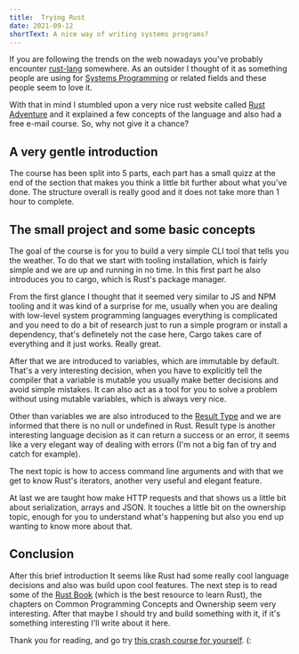 ```yaml
---
title:  Trying Rust
date: 2021-09-12
shortText: A nice way of writing systems programs?
---
```


If you are following the trends on the web nowadays you've probably encounter [rust-lang](https://www.rust-lang.org/) somewhere. As an outsider I thought of it as something people are using for [Systems Programming](https://en.wikipedia.org/wiki/Systems_programming) or related fields and these people seem to love it.

With that in mind I stumbled upon a very nice rust website called [Rust Adventure](https://www.rustadventure.dev) and it explained a few concepts of the language and also had a free e-mail course. So, why not give it a chance?


## A very gentle introduction

The course has been split into 5 parts, each part has a small quizz at the end of the section that makes you think a little bit further about what you've done. The structure overall is really good and it does not take more than 1 hour to complete.


## The small project and some basic concepts

The goal of the course is for you to build a very simple CLI tool that tells you the weather.
To do that we start with tooling installation, which is fairly simple and we are up and running in no time. In this first part he also introduces you to cargo, which is Rust's package manager.

From the first glance I thought that it seemed very similar to JS and NPM tooling and it was kind of a surprise for me, usually when you are dealing with low-level system programming languages everything is complicated and you need to do a bit of research just to run a simple program or install a dependency, that's definetely not the case here, Cargo takes care of everything and it just works. Really great.

After that we are introduced to variables, which are immutable by default. That's a very interesting decision, when you have to explicitly tell the compiler that a variable is mutable you usually make better decisions and avoid simple mistakes. It can also act as a tool for you to solve a problem without using mutable variables, which is always very nice.

Other than variables we are also introduced to the [Result Type](https://doc.rust-lang.org/std/result/) and we are informed that there is no null or undefined in Rust.
Result type is another interesting language decision as it can return a success or an error, it seems like a very elegant way of dealing with errors (I'm not a big fan of try and catch for example).

The next topic is how to access command line arguments and with that we get to know Rust's iterators, another very useful and elegant feature.

At last we are taught how make HTTP requests and that shows us a little bit about serialization, arrays and JSON. It touches a little bit on the ownership topic, enough for you to understand what's happening but also you end up wanting to know more about that.

## Conclusion

After this brief introduction It seems like Rust had some really cool language decisions and also was build upon cool features. The next step is to read some of the [Rust Book](https://doc.rust-lang.org/book/) (which is the best resource to learn Rust), the chapters on Common Programming Concepts and Ownership seem very interesting. After that maybe I should try and build something with it, if it's something interesting I'll write about it here.

Thank you for reading, and go try [this crash course for yourself](https://www.rustadventure.dev). (:
